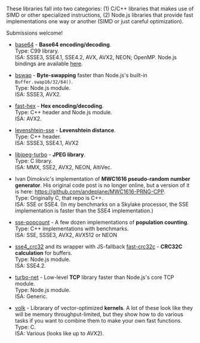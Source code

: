 These libraries fall into two categories: (1) C/C++ libraries that makes use of
SIMD or other specialized instructions, (2) Node.js libraries that provide
fast implementations one way or another (SIMD or just careful optimization).

Submissions welcome!

* [base64](https://github.com/aklomp/base64) - **Base64 encoding/decoding**.  
  Type: C99 library.  
  ISA: SSSE3, SSE4.1, SSE4.2, AVX, AVX2, NEON; OpenMP. Node.js bindings are  available [here](https://github.com/lovell/64).

* [bswap](https://github.com/zbjornson/node-bswap) - **Byte-swapping** faster than
  Node.js's built-in `Buffer.swap16/32/64()`.  
  Type: Node.js module.  
  ISA: SSSE3, AVX2.

* [fast-hex](https://github.com/zbjornson/fast-hex) - **Hex encoding/decoding**.  
  Type: C++ header and Node.js module.  
  ISA: AVX2.

* [levenshtein-sse](https://github.com/addaleax/levenshtein-sse) - **Levenshtein distance**.  
  Type: C++ header.  
  ISA: SSSE3, SSE4.1, AVX2

* [libjpeg-turbo](https://github.com/libjpeg-turbo/libjpeg-turbo) - **JPEG library**.  
  Type: C library.  
  ISA: MMX, SSE2, AVX2, NEON, AltiVec.

* Ivan Dimokvic's implementation of **MWC1616 pseudo-random number generator**. His
  original code post is no longer online, but a version of it is here: 
  https://github.com/andeplane/MWC1616-PRNG-CPP.  
  Type: Originally C, that repo is C++.  
  ISA: SSE or SSE4. (In my benchmarks on a Skylake processor, the SSE
  implementation is faster than the SSE4 implementation.)

* [sse-popcount](https://github.com/WojciechMula/sse-popcount) - A few dozen
  implementations of **population counting**.  
  Type: C++ implementations with benchmarks.  
  ISA: SSE, SSSE3, AVX2, AVX512 or NEON

* [sse4_crc32](https://github.com/anandsuresh/sse4_crc32) and its wrapper with
  JS-fallback [fast-crc32c](https://github.com/ashi009/node-fast-crc32c) -
  **CRC32C calculation** for buffers.  
  Type: Node.js module.  
  ISA: SSE4.2.

* [turbo-net](https://github.com/mafintosh/turbo-net) - Low-level **TCP** library
  faster than Node.js's core TCP module.  
  Type: Node.js module.  
  ISA: Generic.

* [volk](https://github.com/gnuradio/volk) - Librarary of vector-optimized
  **kernels**. A lot of these look like they will be memory throughput-limited, but
  they show how to do various tasks if you want to combine them to make your own
  fast functions.  
  Type: C.  
  ISA: Various (looks like up to AVX2).
